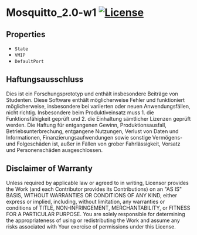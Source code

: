 # Mosquitto_2.0-w1 [![License](https://img.shields.io/badge/License-Apache%202.0-blue.svg)](https://opensource.org/licenses/Apache-2.0)

## Properties

* `State`
* `VMIP`
* `DefaultPort`

## Haftungsausschluss

Dies ist ein Forschungsprototyp und enthält insbesondere Beiträge von Studenten.
Diese Software enthält möglicherweise Fehler und funktioniert möglicherweise, insbesondere bei variierten oder neuen
  Anwendungsfällen, nicht richtig.
Insbesondere beim Produktiveinsatz muss 1. die Funktionsfähigkeit geprüft und 2. die Einhaltung sämtlicher Lizenzen geprüft werden.
Die Haftung für entgangenen Gewinn, Produktionsausfall, Betriebsunterbrechung, entgangene Nutzungen, Verlust von Daten
 und Informationen, Finanzierungsaufwendungen sowie sonstige Vermögens- und Folgeschäden ist, außer in Fällen von grober
 Fahrlässigkeit, Vorsatz und Personenschäden ausgeschlossen.

## Disclaimer of Warranty
Unless required by applicable law or agreed to in writing, Licensor provides the Work (and each Contributor
 provides its Contributions) on an "AS IS" BASIS, WITHOUT WARRANTIES OR CONDITIONS OF ANY KIND, either express
 or implied, including, without limitation, any warranties or conditions of TITLE, NON-INFRINGEMENT,
 MERCHANTABILITY, or FITNESS FOR A PARTICULAR PURPOSE.
You are solely responsible for determining the appropriateness of using or redistributing the Work and assume any risks
 associated with Your exercise of permissions under this License.
